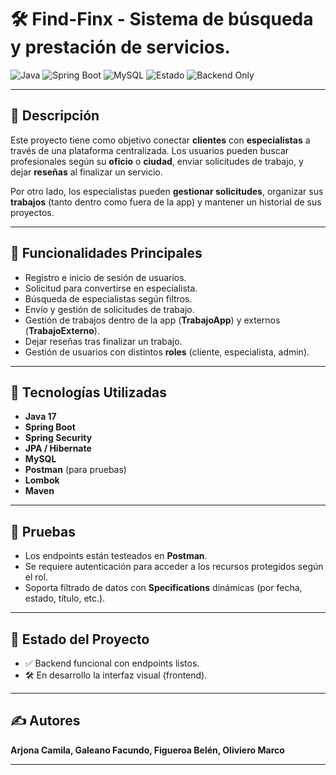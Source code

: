 # 🛠️ Find-Finx - Sistema de búsqueda y prestación de servicios.

![Java](https://img.shields.io/badge/Java-21-blue?logo=java)
![Spring Boot](https://img.shields.io/badge/Spring_Boot-3.0-brightgreen?logo=springboot)
![MySQL](https://img.shields.io/badge/MySQL-8.0-lightgrey?logo=mysql)
![Estado](https://img.shields.io/badge/Estado-En%20Desarrollo-yellow)
![Backend Only](https://img.shields.io/badge/Interfaz-Pendiente-lightblue)

---

## 📌 Descripción

Este proyecto tiene como objetivo conectar **clientes** con **especialistas** a través de una plataforma centralizada. Los usuarios pueden buscar profesionales según su **oficio** o **ciudad**, enviar solicitudes de trabajo, y dejar **reseñas** al finalizar un servicio.

Por otro lado, los especialistas pueden **gestionar solicitudes**, organizar sus **trabajos** (tanto dentro como fuera de la app) y mantener un historial de sus proyectos.

---

## 🚀 Funcionalidades Principales

- Registro e inicio de sesión de usuarios.
- Solicitud para convertirse en especialista.
- Búsqueda de especialistas según filtros.
- Envío y gestión de solicitudes de trabajo.
- Gestión de trabajos dentro de la app (**TrabajoApp**) y externos (**TrabajoExterno**).
- Dejar reseñas tras finalizar un trabajo.
- Gestión de usuarios con distintos **roles** (cliente, especialista, admin).

---

## 🧱 Tecnologías Utilizadas

- **Java 17**
- **Spring Boot**
- **Spring Security**
- **JPA / Hibernate**
- **MySQL**
- **Postman** (para pruebas)
- **Lombok**
- **Maven**

---

## 🧪 Pruebas

- Los endpoints están testeados en **Postman**.
- Se requiere autenticación para acceder a los recursos protegidos según el rol.
- Soporta filtrado de datos con **Specifications** dinámicas (por fecha, estado, título, etc.).

---

## 📌 Estado del Proyecto

- ✅ Backend funcional con endpoints listos.
- 🛠️ En desarrollo la interfaz visual (frontend).

---

## ✍️ Autores

**Arjona Camila, Galeano Facundo, Figueroa Belén, Oliviero Marco**

---

